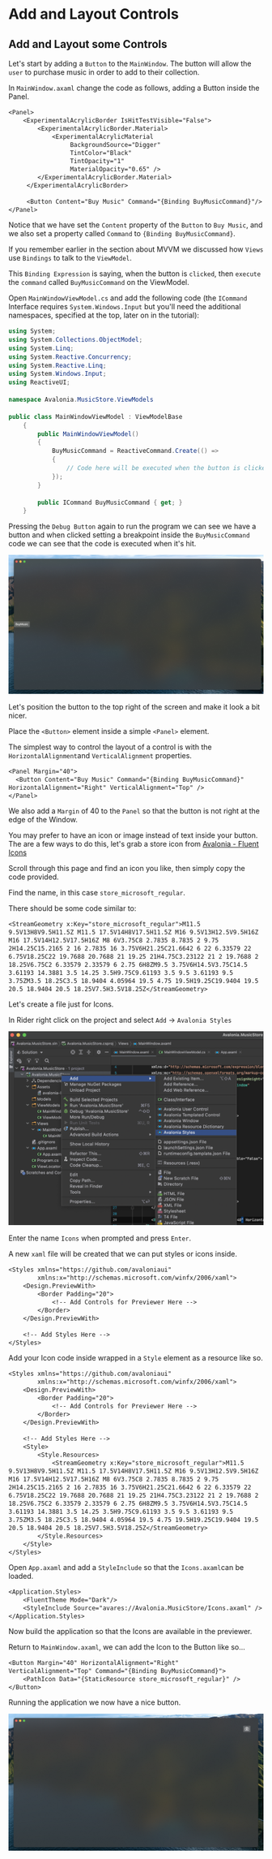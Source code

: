 # Add and Layout Controls

## Add and Layout some Controls <a id="add-and-layout-some-controls"></a>

Let's start by adding a `Button` to the `MainWindow`. The button will allow the `user` to purchase music in order to add to their collection.

In `MainWindow.axaml` change the code as follows, adding a Button inside the Panel.

```markup
<Panel>
    <ExperimentalAcrylicBorder IsHitTestVisible="False">
        <ExperimentalAcrylicBorder.Material>
            <ExperimentalAcrylicMaterial
                 BackgroundSource="Digger"
                 TintColor="Black"
                 TintOpacity="1"
                 MaterialOpacity="0.65" />
        </ExperimentalAcrylicBorder.Material>
     </ExperimentalAcrylicBorder>

     <Button Content="Buy Music" Command="{Binding BuyMusicCommand}"/>
</Panel>
```

Notice that we have set the `Content` property of the `Button` to `Buy Music`, and we also set a property called `Command` to `{Binding BuyMusicCommand}`.

If you remember earlier in the section about MVVM we discussed how `Views` use `Bindings` to talk to the `ViewModel`.

This `Binding Expression` is saying, when the button is `clicked`, then `execute` the `command` called `BuyMusicCommand` on the ViewModel.

Open `MainWindowViewModel.cs` and add the following code (the `ICommand` Interface requires `System.Windows.Input` but you'll need the additional namespaces, specified at the top, later on in the tutorial):

```csharp
using System;
using System.Collections.ObjectModel;
using System.Linq;
using System.Reactive.Concurrency;
using System.Reactive.Linq;
using System.Windows.Input;
using ReactiveUI;

namespace Avalonia.MusicStore.ViewModels

public class MainWindowViewModel : ViewModelBase
    {
        public MainWindowViewModel()
        {
            BuyMusicCommand = ReactiveCommand.Create(() =>
            {
                // Code here will be executed when the button is clicked.
            });
        }

        public ICommand BuyMusicCommand { get; }
    }
```

Pressing the `Debug Button` again to run the program we can see we have a button and when clicked setting a breakpoint inside the `BuyMusicCommand` code we can see that the code is executed when it's hit.

![buy-button](images/buy-button.png)

Let's position the button to the top right of the screen and make it look a bit nicer.

Place the `<Button>` element inside a simple `<Panel>` element.

The simplest way to control the layout of a control is with the `HorizontalAlignment`and `VerticalAlignment` properties.

```markup
<Panel Margin="40">
  <Button Content="Buy Music" Command="{Binding BuyMusicCommand}" HorizontalAlignment="Right" VerticalAlignment="Top" />
</Panel>
```

We also add a `Margin` of 40 to the `Panel` so that the button is not right at the edge of the Window.

You may prefer to have an icon or image instead of text inside your button. The are a few ways to do this, let's grab a store icon from [Avalonia - Fluent Icons](https://avaloniaui.github.io/icons.html)

Scroll through this page and find an icon you like, then simply copy the code provided.

Find the name, in this case `store_microsoft_regular`.

There should be some code similar to:

```markup
<StreamGeometry x:Key="store_microsoft_regular">M11.5 9.5V13H8V9.5H11.5Z M11.5 17.5V14H8V17.5H11.5Z M16 9.5V13H12.5V9.5H16Z M16 17.5V14H12.5V17.5H16Z M8 6V3.75C8 2.7835 8.7835 2 9.75 2H14.25C15.2165 2 16 2.7835 16 3.75V6H21.25C21.6642 6 22 6.33579 22 6.75V18.25C22 19.7688 20.7688 21 19.25 21H4.75C3.23122 21 2 19.7688 2 18.25V6.75C2 6.33579 2.33579 6 2.75 6H8ZM9.5 3.75V6H14.5V3.75C14.5 3.61193 14.3881 3.5 14.25 3.5H9.75C9.61193 3.5 9.5 3.61193 9.5 3.75ZM3.5 18.25C3.5 18.9404 4.05964 19.5 4.75 19.5H19.25C19.9404 19.5 20.5 18.9404 20.5 18.25V7.5H3.5V18.25Z</StreamGeometry>
```

Let's create a file just for Icons.

In Rider right click on the project and select `Add` → `Avalonia Styles`

![add-styles](images/add-styles.png)

Enter the name `Icons` when prompted and press `Enter`.

A new `xaml` file will be created that we can put styles or icons inside.

```markup
<Styles xmlns="https://github.com/avaloniaui"
        xmlns:x="http://schemas.microsoft.com/winfx/2006/xaml">
    <Design.PreviewWith>
        <Border Padding="20">
            <!-- Add Controls for Previewer Here -->
        </Border>
    </Design.PreviewWith>

    <!-- Add Styles Here -->
</Styles>
```

Add your Icon code inside wrapped in a `Style` element as a resource like so.

```markup
<Styles xmlns="https://github.com/avaloniaui"
        xmlns:x="http://schemas.microsoft.com/winfx/2006/xaml">
    <Design.PreviewWith>
        <Border Padding="20">
            <!-- Add Controls for Previewer Here -->
        </Border>
    </Design.PreviewWith>

    <!-- Add Styles Here -->
    <Style>
        <Style.Resources>
            <StreamGeometry x:Key="store_microsoft_regular">M11.5 9.5V13H8V9.5H11.5Z M11.5 17.5V14H8V17.5H11.5Z M16 9.5V13H12.5V9.5H16Z M16 17.5V14H12.5V17.5H16Z M8 6V3.75C8 2.7835 8.7835 2 9.75 2H14.25C15.2165 2 16 2.7835 16 3.75V6H21.25C21.6642 6 22 6.33579 22 6.75V18.25C22 19.7688 20.7688 21 19.25 21H4.75C3.23122 21 2 19.7688 2 18.25V6.75C2 6.33579 2.33579 6 2.75 6H8ZM9.5 3.75V6H14.5V3.75C14.5 3.61193 14.3881 3.5 14.25 3.5H9.75C9.61193 3.5 9.5 3.61193 9.5 3.75ZM3.5 18.25C3.5 18.9404 4.05964 19.5 4.75 19.5H19.25C19.9404 19.5 20.5 18.9404 20.5 18.25V7.5H3.5V18.25Z</StreamGeometry>
        </Style.Resources>
    </Style>
</Styles>
```

Open `App.axaml` and add a `StyleInclude` so that the `Icons.axaml`can be loaded.

```markup
<Application.Styles>
    <FluentTheme Mode="Dark"/>
    <StyleInclude Source="avares://Avalonia.MusicStore/Icons.axaml" />
</Application.Styles>
```

Now build the application so that the Icons are available in the previewer.

Return to `MainWindow.axaml`, we can add the Icon to the Button like so...

```markup
<Button Margin="40" HorizontalAlignment="Right" VerticalAlignment="Top" Command="{Binding BuyMusicCommand}">
    <PathIcon Data="{StaticResource store_microsoft_regular}" />
</Button>
```

Running the application we now have a nice button.

![pretty-button](images/pretty-button.png)

